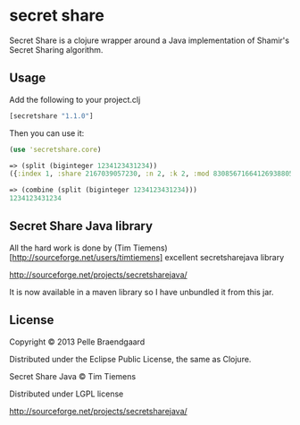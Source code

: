 # secret share

Secret Share is a clojure wrapper around a Java implementation of Shamir's Secret Sharing algorithm.

## Usage

Add the following to your project.clj

```clojure
[secretshare "1.1.0"]
```

Then you can use it:

```clojure
(use 'secretshare.core)

=> (split (biginteger 1234123431234))
({:index 1, :share 2167039057230, :n 2, :k 2, :mod 83085671664126938805092614721037843700776366159998897420433674117190444262260240009907206384693584652377753448639527, :description nil} {:index 2, :share 3099954683226, :n 2, :k 2, :mod 83085671664126938805092614721037843700776366159998897420433674117190444262260240009907206384693584652377753448639527, :description nil})

=> (combine (split (biginteger 1234123431234)))
1234123431234

```

## Secret Share Java library

All the hard work is done by (Tim Tiemens)[http://sourceforge.net/users/timtiemens] excellent secretsharejava library

http://sourceforge.net/projects/secretsharejava/

It is now available in a maven library so I have unbundled it from this jar.

## License

Copyright © 2013 Pelle Braendgaard

Distributed under the Eclipse Public License, the same as Clojure.

Secret Share Java © Tim Tiemens

Distributed under LGPL license

http://sourceforge.net/projects/secretsharejava/